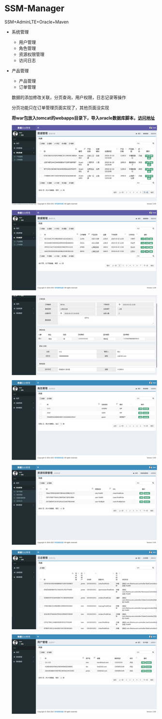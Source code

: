 # SSM-Manager
SSM+AdminLTE+Oracle+Maven

- 系统管理
  - 用户管理
  - 角色管理
  - 资源权限管理
  - 访问日志

- 产品管理

  - 产品管理
  - 订单管理

  

  数据的添加修改关联，分页查询，用户权限，日志记录等操作

  分页功能只在订单管理页面实现了，其他页面没实现

  **将war包放入tomcat的webapps目录下，导入oracle数据库脚本，[访问地址](http://localhost:8080/heima_ssm_web)**

  

  ![产品管理](https://github.com/HuiYouHua/SSM-Manager/blob/master/img/产品管理.png)

  ![订单管理](https://github.com/HuiYouHua/SSM-Manager/blob/master/img/订单管理.png)

  ![订单详情](https://github.com/HuiYouHua/SSM-Manager/blob/master/img/订单详情.png)

  ![角色管理](https://github.com/HuiYouHua/SSM-Manager/blob/master/img/角色管理.png)

  ![权限管理](https://github.com/HuiYouHua/SSM-Manager/blob/master/img/权限管理.png)
  
  ![日志管理](https://github.com/HuiYouHua/SSM-Manager/blob/master/img/日志管理.png)
  
  ![用户管理](https://github.com/HuiYouHua/SSM-Manager/blob/master/img/用户管理.png)